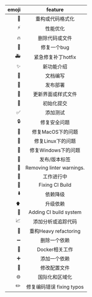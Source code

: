 |emoji|feature|
|---:|:---:|
|:art:|重构或代码格式化|
|:zap:|性能优化|
|:fire:|删除代码或文件|
|:bug:|修复一个bug|
|:ambulance:|紧急修复补丁hotfix|
|:sparkles:|新功能介绍|
|:memo:|文档编写|
|:rocket:|发布部署|
|:lipstick:|更新界面或样式文件|
|:tada:|初始化提交|
|:white_check_mark:|添加测试|
|:lock:|修复安全问题|
|:apple:|修复MacOS下的问题|
|:penguin:|修复Linux下的问题|
|:checkered_flag:|修复Windows下的问题|
|:bookmark:|发布/版本标签|
|:rotating_light:|Removing linter warnings.|
|:construction:|工作进行中|
|:green_heart:|Fixing CI Build|
|:arrow_down:|依赖降级|
|:arrow_up:|升级依赖|
|:construction_worker:|Adding CI build system|
|:chart_with_upwards_trend:|添加分析或追踪代码|
|:hammer:|重构Heavy refactoring|
|:heavy_minus_sign:|删除一个依赖|
|:whale:|Docker相关工作|
|:heavy_plus_sign:|添加一个依赖|
|:wrench:|修改配置文件|
|:globe_with_meridians:|国际化和区域化|
|:pencil2:|修复编码错误 fixing typos|
